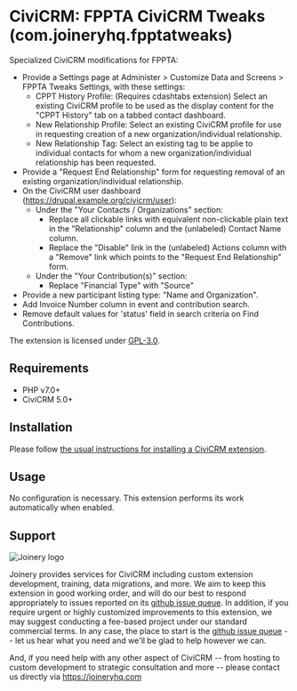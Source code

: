 # CiviCRM: FPPTA CiviCRM Tweaks (com.joineryhq.fpptatweaks)

Specialized CiviCRM modifications for FPPTA:

* Provide a Settings page at Administer > Customize Data and Screens > FPPTA Tweaks Settings, with these settings:
  * CPPT History Profile: (Requires cdashtabs extension) Select an existing CiviCRM profile to be used as the display content for the "CPPT History" tab on a tabbed contact dashboard.
  * New Relationship Profile: Select an existing CiviCRM profile for use in requesting creation of a new organization/individual relationship.
  * New Relationship Tag: Select an existing tag to be applie to individual contacts for whom a new organization/individual relationship has been requested.
* Provide a "Request End Relationship" form for requesting removal of an existing organization/individual relationship.
* On the CiviCRM user dashboard (https://drupal.example.org/civicrm/user):
  * Under the "Your Contacts / Organizations" section:
	* Replace all clickable links with equivalent non-clickable plain text in the "Relationship" column and the (unlabeled) Contact Name column.
	* Replace the "Disable" link in the (unlabeled) Actions column with a "Remove" link which points to the "Request End Relationship" form.
  * Under the "Your Contribution(s)" section:
    * Replace "Financial Type" with "Source"
* Provide a new participant listing type: "Name and Organization".
* Add Invoice Number column in event and contribution search.
* Remove default values for 'status' field in search criteria on Find Contributions.

The extension is licensed under [GPL-3.0](LICENSE.txt).

## Requirements

* PHP v7.0+
* CiviCRM 5.0+

## Installation 

Please follow [the usual instructions for installing a CiviCRM extension](https://docs.civicrm.org/sysadmin/en/latest/customize/extensions/#installing-a-new-extension).

## Usage

No configuration is necessary. This extension performs its work automatically when enabled.

## Support
![Joinery logo](/images/joinery-logo.png)

Joinery provides services for CiviCRM including custom extension development, 
training, data migrations, and more. We aim to keep this extension in good 
working order, and will do our best to respond appropriately to issues reported 
on its [github issue queue](https://github.com/twomice/com.joineryhq.fpptatweaks/issues). 
In addition, if you require urgent or highly customized improvements to this 
extension, we may suggest conducting a fee-based project under our standard 
commercial terms.  In any case, the place to start is the 
[github issue queue](https://github.com/twomice/com.joineryhq.fpptatweaks/issues) 
-- let us hear what you need and we'll be glad to help however we can.

And, if you need help with any other aspect of CiviCRM -- from hosting to custom 
development to strategic consultation and more -- please contact us directly via 
https://joineryhq.com
